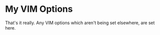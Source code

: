 # My VIM Options

That's it really. Any VIM options which aren't being set elsewhere, are set
here.

